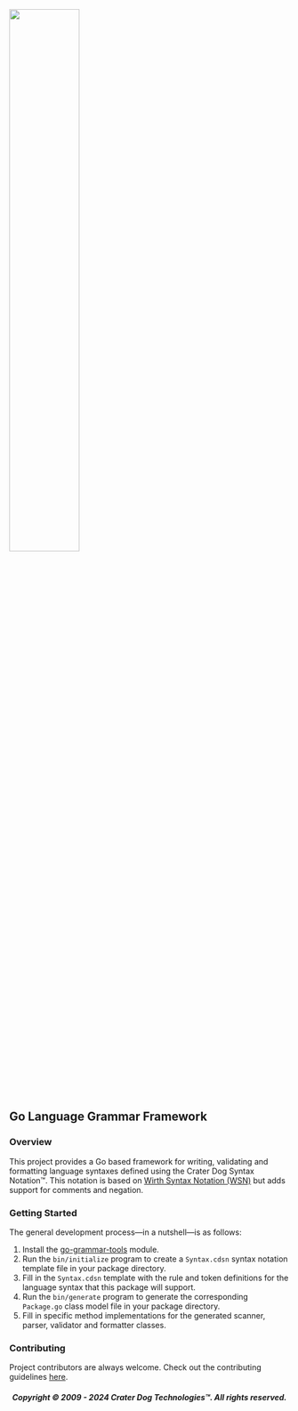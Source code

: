 <img src="https://craterdog.com/images/CraterDog.png" width="50%">

## Go Language Grammar Framework

### Overview
This project provides a Go based framework for writing, validating and formatting
language syntaxes defined using the Crater Dog Syntax Notation™.  This notation
is based on
[Wirth Syntax Notation (WSN)](https://en.wikipedia.org/wiki/Wirth_syntax_notation)
but adds support for comments and negation.

### Getting Started
The general development process—in a nutshell—is as follows:
 1. Install the
    [go-grammar-tools](https://github.com/craterdog/go-grammar-tools) module.
 1. Run the `bin/initialize` program to create a `Syntax.cdsn` syntax notation
    template file in your package directory.
 1. Fill in the `Syntax.cdsn` template with the rule and token definitions for
    the language syntax that this package will support.
 1. Run the `bin/generate` program to generate the corresponding `Package.go`
    class model file in your package directory.
 1. Fill in specific method implementations for the generated scanner, parser,
    validator and formatter classes.

### Contributing
Project contributors are always welcome. Check out the contributing guidelines
[here](https://github.com/craterdog/go-grammar-framework/blob/main/.github/CONTRIBUTING.md).

<H5 align="center"> Copyright © 2009 - 2024  Crater Dog Technologies™. All rights reserved. </H5>
